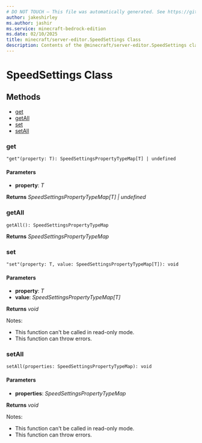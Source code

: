 ```yaml
---
# DO NOT TOUCH — This file was automatically generated. See https://github.com/mojang/minecraftapidocsgenerator to modify descriptions, examples, etc.
author: jakeshirley
ms.author: jashir
ms.service: minecraft-bedrock-edition
ms.date: 02/10/2025
title: minecraft/server-editor.SpeedSettings Class
description: Contents of the @minecraft/server-editor.SpeedSettings class.
---
```

# SpeedSettings Class

## Methods
- [get](#get)
- [getAll](#getall)
- [set](#set)
- [setAll](#setall)

### **get**
`
"get"(property: T): SpeedSettingsPropertyTypeMap[T] | undefined
`

#### **Parameters**
- **property**: *T*

**Returns** *SpeedSettingsPropertyTypeMap[T] | undefined*

### **getAll**
`
getAll(): SpeedSettingsPropertyTypeMap
`

**Returns** *SpeedSettingsPropertyTypeMap*

### **set**
`
"set"(property: T, value: SpeedSettingsPropertyTypeMap[T]): void
`

#### **Parameters**
- **property**: *T*
- **value**: *SpeedSettingsPropertyTypeMap[T]*

**Returns** *void*
  
Notes:
- This function can't be called in read-only mode.
- This function can throw errors.

### **setAll**
`
setAll(properties: SpeedSettingsPropertyTypeMap): void
`

#### **Parameters**
- **properties**: *SpeedSettingsPropertyTypeMap*

**Returns** *void*
  
Notes:
- This function can't be called in read-only mode.
- This function can throw errors.
